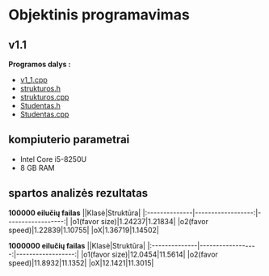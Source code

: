 # Objektinis programavimas

## v1.1

**Programos dalys :**
* [v1_1.cpp](https://github.com/siveta/Uzduotis_2/blob/v1.1/v1_1.cpp)
* [strukturos.h](https://github.com/siveta/Uzduotis_2/blob/v1.1/strukturos.h)
* [strukturos.cpp](https://github.com/siveta/Uzduotis_2/blob/v1.1/strukturos.cpp)
* [Studentas.h](https://github.com/siveta/Uzduotis_2/blob/v1.1/Studentas.h)
* [Studentas.cpp](https://github.com/siveta/Uzduotis_2/blob/v1.1/Studentas.cpp)

## kompiuterio parametrai
* Intel Core i5-8250U
* 8 GB RAM 

## spartos analizės rezultatas

**100000 eilučių failas**
||Klasė|Struktūra|
|:--------------|------------------:|------------------:|
|o1(favor size)|1.24237|1.21834|
|o2(favor speed)|1.22839|1.10755|
|oX|1.36719|1.14502|

**1000000 eilučių failas**
||Klasė|Struktūra|
|:--------------|------------------:|------------------:|
|o1(favor size)|12.0454|11.5614|
|o2(favor speed)|11.8932|11.1352|
|oX|12.1421|11.3015|
